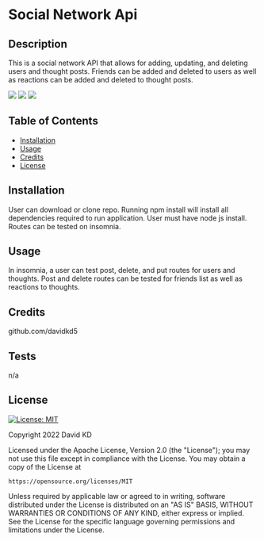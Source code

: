 # Social Network Api
  
  ## Description

  This is a social network API that allows for adding, updating, and deleting users and thought posts. Friends can be added and deleted to users as well as reactions can be added and deleted to thought posts. 

  ![](assets/images/img1.png)
  ![](assets/images/img2.png)
  ![](assets/images/img3.png)

  ## Table of Contents

  - [Installation](#installation)
  - [Usage](#usage)
  - [Credits](#credits)
  - [License](#license)

  ## Installation

  User can download or clone repo. Running npm install will install all dependencies required to run application. User must have node js install. Routes can be tested on insomnia.

  ## Usage

  In insomnia, a user can test post, delete, and put routes for users and thoughts. Post and delete routes can be tested for friends list as well as reactions to thoughts. 

  ## Credits

  github.com/davidkd5

  ## Tests

  n/a

  ## License

  [![License: MIT](https://img.shields.io/badge/License-MIT-yellow.svg)](https://opensource.org/licenses/MIT)

  Copyright 2022 David KD

Licensed under the Apache License, Version 2.0 (the "License");
you may not use this file except in compliance with the License.
You may obtain a copy of the License at

    https://opensource.org/licenses/MIT

Unless required by applicable law or agreed to in writing, software
distributed under the License is distributed on an "AS IS" BASIS,
WITHOUT WARRANTIES OR CONDITIONS OF ANY KIND, either express or implied.
See the License for the specific language governing permissions and
limitations under the License.
